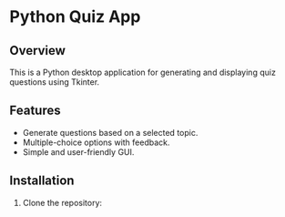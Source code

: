 # Python Quiz App

## Overview
This is a Python desktop application for generating and displaying quiz questions using Tkinter.

## Features
- Generate questions based on a selected topic.
- Multiple-choice options with feedback.
- Simple and user-friendly GUI.

## Installation
1. Clone the repository:

